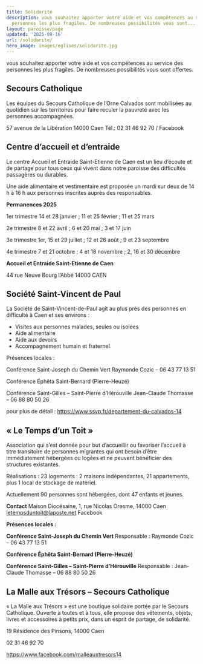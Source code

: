```yaml
---
title: Solidarité
description: vous souhaitez apporter votre aide et vos compétences au service des
  personnes les plus fragiles. De nombreuses possibilités vous sont...
layout: paroisse/page
updated: '2025-09-16'
url: /solidarite/
hero_image: images/eglises/solidarite.jpg
---
```


vous souhaitez apporter votre aide et vos compétences au service des personnes les plus fragiles. De nombreuses possibilités vous sont offertes.

## Secours Catholique[](https://github.com/gnodet/bonpasteur/tree/main/content#secours-catholique)

Les équipes du Secours Catholique de l’Orne Calvados sont mobilisées au quotidien sur les territoires pour faire reculer la pauvreté avec les personnes accompagnées.

57 avenue de la Libération 14000 Caen Tél.: 02 31 46 92 70 / Facebook

## Centre d’accueil et d’entraide[](https://github.com/gnodet/bonpasteur/tree/main/content#centre-daccueil-et-dentraide)

Le centre Accueil et Entraide Saint-Etienne de Caen est un lieu d’écoute et de partage pour tous ceux qui vivent dans notre paroisse des difficultés passagères ou durables.

Une aide alimentaire et vestimentaire est proposée un mardi sur deux de 14 h à 16 h aux personnes inscrites auprès des responsables.

**Permanences 2025**

1er trimestre 14 et 28 janvier ; 11 et 25 février ; 11 et 25 mars

2e trimestre 8 et 22 avril ; 6 et 20 mai ; 3 et 17 juin

3e trimestre 1er, 15 et 29 juillet ; 12 et 26 août ; 9 et 23 septembre

4e trimestre 7 et 21 octobre ; 4 et 18 novembre ; 2, 16 et 30 décembre

**Accueil et Entraide Saint-Etienne de Caen**

44 rue Neuve Bourg l’Abbé 14000 CAEN

## Société Saint-Vincent de Paul[](https://github.com/gnodet/bonpasteur/blob/main/content/Solidarit%C3%A9.md#soci%C3%A9t%C3%A9-saint-vincent-de-paul)

La Société de Saint-Vincent-de-Paul agit au plus près des personnes en difficulté à Caen et ses environs :

  * Visites aux personnes malades, seules ou isolées
  * Aide alimentaire
  * Aide aux devoirs
  * Accompagnement humain et fraternel

Présences locales :

Conférence Saint-Joseph du Chemin Vert Raymonde Cozic – 06 43 77 13 51

Conférence Éphêta Saint-Bernard (Pierre-Heuzé)

Conférence Saint-Gilles – Saint-Pierre d’Hérouville Jean-Claude Thomasse – 06 88 80 50 26

pour plus de détail : <https://www.ssvp.fr/departement-du-calvados-14>

## « Le Temps d’un Toit »[](https://github.com/gnodet/bonpasteur/tree/main/content#-le-temps-dun-toit-)

Association qui s’est donnée pour but d’accueillir ou favoriser l’accueil à titre transitoire de personnes migrantes qui ont besoin d’être immédiatement hébergées ou logées et ne peuvent bénéficier des structures existantes.

Réalisations : 23 logements : 2 maisons indépendantes, 21 appartements, plus 1 local de stockage de matériel.

Actuellement 90 personnes sont hébergées, dont 47 enfants et jeunes.

**Contact** Maison Diocésaine, 1, rue Nicolas Oresme, 14000 Caen [letempsduntoit@laposte.net](mailto:letempsduntoit@laposte.net) Facebook

**Présences locales :**

**Conférence Saint-Joseph du Chemin Vert** Responsable : Raymonde Cozic – 06 43 77 13 51

**Conférence Éphêta Saint-Bernard (Pierre-Heuzé)**

**Conférence Saint-Gilles – Saint-Pierre d’Hérouville** Responsable : Jean-Claude Thomasse – 06 88 80 50 26

## La Malle aux Trésors – Secours Catholique[](https://github.com/gnodet/bonpasteur/tree/main/content#la-malle-aux-tr%C3%A9sors--secours-catholique)

« La Malle aux Trésors » est une boutique solidaire portée par le Secours Catholique. Ouverte à toutes et à tous, elle propose des vêtements, objets, livres et accessoires à petits prix, dans un esprit de partage, de solidarité.

19 Résidence des Pinsons, 14000 Caen

02 31 46 92 70

<https://www.facebook.com/malleauxtresors14>